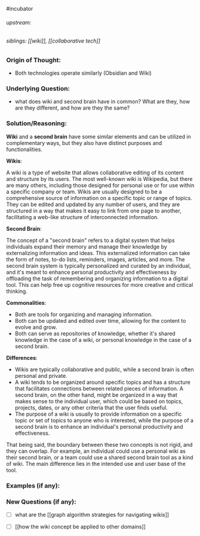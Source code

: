 #incubator 
###### upstream: 
###### siblings: [[wiki]], [[collaborative tech]]
### Origin of Thought:
- Both technologies operate similarly (Obsidian and Wiki)

### Underlying Question: 
- what does wiki and second brain have in common? What are they, how are they different, and how are they the same? 

### Solution/Reasoning: 
**Wiki** and a **second brain** have some similar elements and can be utilized in complementary ways, but they also have distinct purposes and functionalities.

**Wikis**:

A wiki is a type of website that allows collaborative editing of its content and structure by its users. The most well-known wiki is Wikipedia, but there are many others, including those designed for personal use or for use within a specific company or team. Wikis are usually designed to be a comprehensive source of information on a specific topic or range of topics. They can be edited and updated by any number of users, and they are structured in a way that makes it easy to link from one page to another, facilitating a web-like structure of interconnected information.

**Second Brain**:

The concept of a "second brain" refers to a digital system that helps individuals expand their memory and manage their knowledge by externalizing information and ideas. This externalized information can take the form of notes, to-do lists, reminders, images, articles, and more. The second brain system is typically personalized and curated by an individual, and it's meant to enhance personal productivity and effectiveness by offloading the task of remembering and organizing information to a digital tool. This can help free up cognitive resources for more creative and critical thinking.

**Commonalities**:

-   Both are tools for organizing and managing information.
-   Both can be updated and edited over time, allowing for the content to evolve and grow.
-   Both can serve as repositories of knowledge, whether it's shared knowledge in the case of a wiki, or personal knowledge in the case of a second brain.

**Differences**:

-   Wikis are typically collaborative and public, while a second brain is often personal and private.
-   A wiki tends to be organized around specific topics and has a structure that facilitates connections between related pieces of information. A second brain, on the other hand, might be organized in a way that makes sense to the individual user, which could be based on topics, projects, dates, or any other criteria that the user finds useful.
-   The purpose of a wiki is usually to provide information on a specific topic or set of topics to anyone who is interested, while the purpose of a second brain is to enhance an individual's personal productivity and effectiveness.

That being said, the boundary between these two concepts is not rigid, and they can overlap. For example, an individual could use a personal wiki as their second brain, or a team could use a shared second brain tool as a kind of wiki. The main difference lies in the intended use and user base of the tool.

### Examples (if any): 

### New Questions (if any): 
- [ ] what are the [[graph algorithm strategies for navigating wikis]]
- [ ] [[how the wiki concept be applied to other domains]] 

